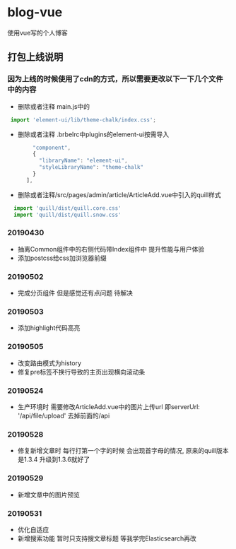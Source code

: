 # blog-vue
使用vue写的个人博客

## 打包上线说明
### 因为上线的时候使用了cdn的方式，所以需要更改以下一下几个文件中的内容
- 删除或者注释 main.js中的
 ```javascript
  import 'element-ui/lib/theme-chalk/index.css';
 ```
- 删除或者注释 .brbelrc中plugins的element-ui按需导入
```javascript
        "component",
        {
          "libraryName": "element-ui",
          "styleLibraryName": "theme-chalk"
        }
      ],
``` 
- 删除或者注释/src/pages/admin/article/ArticleAdd.vue中引入的quill样式
```javascript
  import 'quill/dist/quill.core.css'
  import 'quill/dist/quill.snow.css'
```
### 20190430
- 抽离Common组件中的右侧代码带Index组件中 提升性能与用户体验
- 添加postcss给css加浏览器前缀

### 20190502
- 完成分页组件 但是感觉还有点问题 待解决

### 20190503
- 添加highlight代码高亮

### 20190505
- 改变路由模式为history  
- 修复pre标签不换行导致的主页出现横向滚动条

### 20190524
- 生产环境时 需要修改ArticleAdd.vue中的图片上传url 即serverUrl: '/api/file/upload'  去掉前面的/api

### 20190528
- 修复新增文章时 每行打第一个字的时候 会出现首字母的情况, 原来的quill版本是1.3.4 升级到1.3.6就好了

### 20190529
- 新增文章中的图片预览

### 20190531
- 优化自适应
- 新增搜索功能 暂时只支持搜文章标题 等我学完Elasticsearch再改
